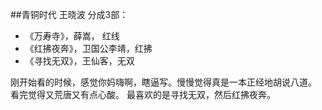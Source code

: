 ##青铜时代 王晓波
分成3部：
- 《万寿寺》，薛嵩， 红线
- 《红拂夜奔》，卫国公李靖，红拂
- 《寻找无双》，王仙客，无双

刚开始看的时候，感觉你妈嗨啊，瞎逼写。慢慢觉得真是一本正经地胡说八道。
看完觉得又荒唐又有点心酸。
最喜欢的是寻找无双，然后红拂夜奔。